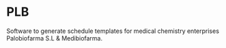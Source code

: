 # PLB
Software to generate schedule templates for medical chemistry enterprises Palobiofarma S.L & Medibiofarma.
